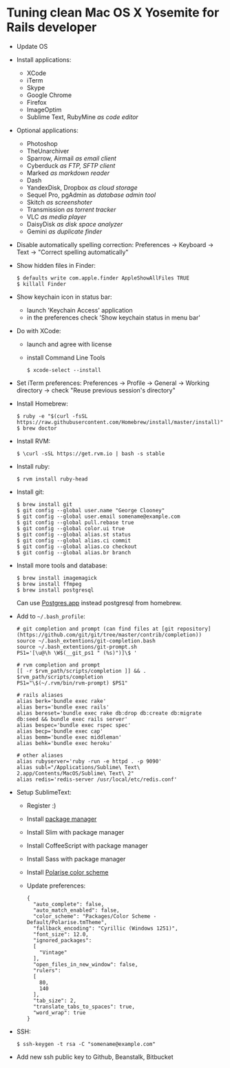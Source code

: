 Tuning clean Mac OS X Yosemite for Rails developer
==================================================

* Update OS

* Install applications:
    - XCode
    - iTerm
    - Skype
    - Google Chrome
    - Firefox
    - ImageOptim
    - Sublime Text, RubyMine *as code editor*

* Optional applications:
    - Photoshop
    - TheUnarchiver
    - Sparrow, Airmail *as email client*
    - Cyberduck *as FTP, SFTP client*
    - Marked *as markdown reader*
    - Dash
    - YandexDisk, Dropbox *as cloud storage*
    - Sequel Pro, pgAdmin as *database admin tool*
    - Skitch *as screenshoter*
    - Transmission *as torrent tracker*
    - VLC *as media player*
    - DaisyDisk *as disk space analyzer*
    - Gemini *as duplicate finder*

* Disable automatically spelling correction: Preferences -> Keyboard -> Text -> "Correct spelling automatically"

* Show hidden files in Finder:

    ```
    $ defaults write com.apple.finder AppleShowAllFiles TRUE
    $ killall Finder
    ```

* Show keychain icon in status bar:
    - launch 'Keychain Access' application
    - in the preferences check 'Show keychain status in menu bar'

* Do with XCode:
    - launch and agree with license
    - install Command Line Tools

        ```
        $ xcode-select --install
        ```

* Set iTerm preferences: Preferences -> Profile -> General -> Working directory -> check "Reuse previous session's directory"

* Install Homebrew:

    ```
    $ ruby -e "$(curl -fsSL https://raw.githubusercontent.com/Homebrew/install/master/install)"
    $ brew doctor
    ```

* Install RVM:

    ```
    $ \curl -sSL https://get.rvm.io | bash -s stable
    ```

* Install ruby:

    ```
    $ rvm install ruby-head
    ```

* Install git:
    ```
    $ brew install git
    $ git config --global user.name "George Clooney"
    $ git config --global user.email somename@example.com
    $ git config --global pull.rebase true
    $ git config --global color.ui true
    $ git config --global alias.st status
    $ git config --global alias.ci commit
    $ git config --global alias.co checkout
    $ git config --global alias.br branch
    ```

* Install more tools and database:

    ```
    $ brew install imagemagick
    $ brew install ffmpeg
    $ brew install postgresql
    ```

    Can use [Postgres.app](http://postgresapp.com/) instead postgresql from homebrew.

* Add to `~/.bash_profile`:

    ```
    # git completion and prompt (can find files at [git repository](https://github.com/git/git/tree/master/contrib/completion))
    source ~/.bash_extentions/git-completion.bash
    source ~/.bash_extentions/git-prompt.sh
    PS1='[\u@\h \W$(__git_ps1 " (%s)")]\$ '

    # rvm completion and prompt
    [[ -r $rvm_path/scripts/completion ]] && . $rvm_path/scripts/completion
    PS1="\$(~/.rvm/bin/rvm-prompt) $PS1"

    # rails aliases
    alias berk='bundle exec rake'
    alias bers='bundle exec rails'
    alias bereset='bundle exec rake db:drop db:create db:migrate db:seed && bundle exec rails server'
    alias bespec='bundle exec rspec spec'
    alias becp='bundle exec cap'
    alias bemm='bundle exec middleman'
    alias behk='bundle exec heroku'

    # other aliases
    alias rubyserver='ruby -run -e httpd . -p 9090'
    alias subl="/Applications/Sublime\ Text\ 2.app/Contents/MacOS/Sublime\ Text\ 2"
    alias redis='redis-server /usr/local/etc/redis.conf'
    ```

* Setup SublimeText:
    - Register :)
    - Install [package manager](https://sublime.wbond.net/installation)
    - Install Slim with package manager
    - Install CoffeeScript with package manager
    - Install Sass with package manager
    - Install [Polarise color scheme](https://github.com/dymio/polarise_color_scheme)
    - Update preferences:

        ```
        {
          "auto_complete": false,
          "auto_match_enabled": false,
          "color_scheme": "Packages/Color Scheme - Default/Polarise.tmTheme",
          "fallback_encoding": "Cyrillic (Windows 1251)",
          "font_size": 12.0,
          "ignored_packages":
          [
            "Vintage"
          ],
          "open_files_in_new_window": false,
          "rulers":
          [
            80,
            140
          ],
          "tab_size": 2,
          "translate_tabs_to_spaces": true,
          "word_wrap": true
        }
        ```

* SSH:

    ```
    $ ssh-keygen -t rsa -C "somename@example.com"
    ```

* Add new ssh public key to Github, Beanstalk, Bitbucket
